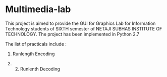 # Multimedia-lab

This project is aimed to provide the GUI for Graphics Lab for Information Technology students of 
SIXTH semester of NETAJI SUBHAS INSTITUTE OF TECHNOLOGY.
The project has been implemented in Python 2.7

The list of practicals include :
1. Runlength Encoding

2. 2. Runlenth Decoding
